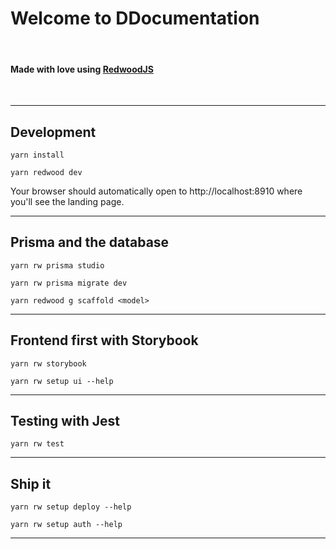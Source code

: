 
# Welcome to DDocumentation

<br>

#### Made with love using [RedwoodJS](https://redwoodjs.com)

<br>

---

## Development

```
yarn install
```

```
yarn redwood dev
```

Your browser should automatically open to http://localhost:8910 where you'll see the landing page.

---

## Prisma and the database

```
yarn rw prisma studio
```

```
yarn rw prisma migrate dev

```

```
yarn redwood g scaffold <model>
```

---

## Frontend first with Storybook

```
yarn rw storybook
```

```
yarn rw setup ui --help
```
---

## Testing with Jest

```
yarn rw test
```
---

## Ship it

```
yarn rw setup deploy --help
```

```
yarn rw setup auth --help
```
---
